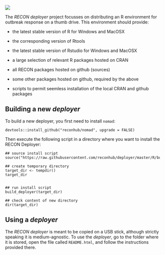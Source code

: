 
<img src="http://github.com/reconhub/deployer/raw/master/img/logo-deployer.png">

<br>


The *RECON deployer* project focusses on distributing an R environment for outbreak response on a thumb drive. This environment should provide:

* the latest stable version of R for Windows and MacOSX

* the corresponding version of Rtools

* the latest stable version of Rstudio for Windows and MacOSX

* a large selection of relevant R packages hosted on CRAN

* all RECON packages hosted on github (sources)

* some other packages hosted on github, required by the above

* scripts to permit seemless installation of the local CRAN and github packages 



## Building a new *deployer*

To build a new deployer, you first need to install `nomad`:

```
devtools::install_github("reconhub/nomad", upgrade = FALSE)
```

Then execute the following script in a directory where you want to install the
RECON Deployer:

```
## source install script
source("https://raw.githubusercontent.com/reconhub/deployer/master/R/build_deployer.R")

## create temporary directory
target_dir <- tempdir()
target_dir


## run install script
build_deployer(target_dir)

## check content of new directory
dir(target_dir)

```



## Using a *deployer*

The *RECON deployer* is meant to be copied on a USB stick, although strictly
speaking it is medium-agnostic. To use the *deployer*, go to the folder where it
is stored, open the file called `README.html`, and follow the instructions
provided there.


